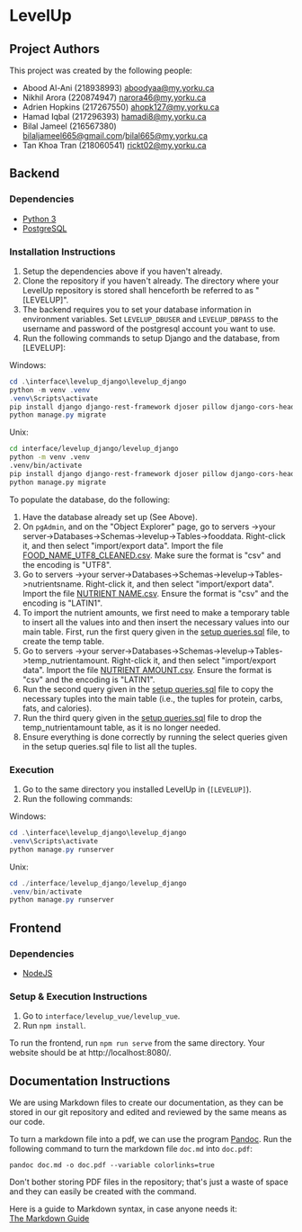 # LevelUp

## Project Authors

This project was created by the following people:
- Abood Al-Ani (218938993) <aboodyaa@my.yorku.ca>  
- Nikhil Arora (220874947) <narora46@my.yorku.ca>  
- Adrien Hopkins (217267550) <ahopk127@my.yorku.ca>  
- Hamad Iqbal (217296393) <hamadi8@my.yorku.ca>  
- Bilal Jameel (216567380) <bilaljameel665@gmail.com>/<bilal665@my.yorku.ca>  
- Tan Khoa Tran (218060541) <rickt02@my.yorku.ca>

## Backend

### Dependencies

- [Python 3](https://www.python.org/)
- [PostgreSQL](https://www.postgresql.org/)

### Installation Instructions

1. Setup the dependencies above if you haven't already.
2. Clone the repository if you haven't already.  The directory where your LevelUp repository is stored shall henceforth be referred to as "[LEVELUP]".
3. The backend requires you to set your database information in environment variables.  Set `LEVELUP_DBUSER` and `LEVELUP_DBPASS` to the username and password of the postgresql account you want to use.
4. Run the following commands to setup Django and the database, from [LEVELUP]:

Windows:
```powershell
cd .\interface\levelup_django\levelup_django
python -m venv .venv
.venv\Scripts\activate
pip install django django-rest-framework djoser pillow django-cors-headers psycopg2-binary
python manage.py migrate
```

Unix:
```sh
cd interface/levelup_django/levelup_django
python -m venv .venv
.venv/bin/activate
pip install django django-rest-framework djoser pillow django-cors-headers psycopg2-binary
python manage.py migrate
```

To populate the database, do the following:
1. Have the database already set up (See Above).
2. On `pgAdmin`, and on the "Object Explorer" page, go to servers ->your server->Databases->Schemas->levelup->Tables->fooddata. Right-click it, and then select "import/export data". Import the file [FOOD_NAME_UTF8_CLEANED.csv](./FOOD_NAME_UTF8_CLEANED.csv). Make sure the format is "csv" and the encoding is "UTF8".
3. Go to servers ->your server->Databases->Schemas->levelup->Tables->nutrientsname. Right-click it, and then select "import/export data". Import the file [NUTRIENT NAME.csv](./NUTRIENT_NAME.csv). Ensure the format is "csv" and the encoding is "LATIN1".
4. To import the nutrient amounts, we first need to make a temporary table to insert all the values into and then insert the necessary values into our main table. First, run the first query given in the [setup queries.sql](./setup_queries.sql) file, to create the temp table.
5. Go to servers ->your server->Databases->Schemas->levelup->Tables->temp_nutrientamount. Right-click it, and then select "import/export data". Import the file [NUTRIENT AMOUNT.csv](./NUTRIENT_AMOUNT.csv). Ensure the format is "csv" and the encoding is "LATIN1".
6. Run the second query given in the [setup queries.sql](./setup_queries.sql) file to copy the necessary tuples into the main table (i.e., the tuples for protein, carbs, fats, and calories).
7. Run the third query given in the [setup queries.sql](./setup_queries.sql) file to drop the temp_nutrientamount table, as it is no longer needed.
8. Ensure everything is done correctly by running the select queries given in the setup queries.sql file to list all the tuples.

### Execution

1. Go to the same directory you installed LevelUp in (`[LEVELUP]`).
2. Run the following commands:

Windows:
```powershell
cd .\interface\levelup_django\levelup_django
.venv\Scripts\activate
python manage.py runserver
```

Unix:
```powershell
cd ./interface/levelup_django/levelup_django
.venv/bin/activate
python manage.py runserver
```

## Frontend

### Dependencies

- [NodeJS](https://nodejs.org/)

### Setup & Execution Instructions

1. Go to `interface/levelup_vue/levelup_vue`.
2. Run `npm install`.

To run the frontend, run `npm run serve` from the same directory.  Your website should be at http://localhost:8080/.

## Documentation Instructions

We are using Markdown files to create our documentation, as they can be stored in our git repository and edited and reviewed by the same means as our code.

To turn a markdown file into a pdf, we can use the program [Pandoc](https://pandoc.org/).  Run the following command to turn the markdown file `doc.md` into `doc.pdf`:

```shell
pandoc doc.md -o doc.pdf --variable colorlinks=true
```

Don't bother storing PDF files in the repository; that's just a waste of space and they can easily be created with the command.

Here is a guide to Markdown syntax, in case anyone needs it:  
[The Markdown Guide](https://www.markdownguide.org/)
